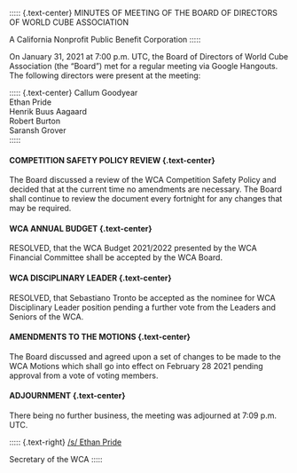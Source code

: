 ::::: {.text-center}
MINUTES OF MEETING OF THE BOARD OF DIRECTORS OF WORLD CUBE ASSOCIATION

A California Nonprofit Public Benefit Corporation
:::::

On January 31, 2021 at 7:00 p.m. UTC, the Board of Directors of World Cube Association (the “Board”) met for a regular meeting via Google Hangouts. The following directors were present at the meeting:

::::: {.text-center}
Callum Goodyear <br>
Ethan Pride <br>
Henrik Buus Aagaard <br>
Robert Burton <br>
Saransh Grover <br>
:::::


#### **COMPETITION SAFETY POLICY REVIEW** {.text-center}

The Board discussed a review of the WCA Competition Safety Policy and decided that at the current time no amendments are necessary. The Board shall continue to review the document every fortnight for any changes that may be required.

#### **WCA ANNUAL BUDGET** {.text-center}

RESOLVED, that the WCA Budget 2021/2022 presented by the WCA Financial Committee shall be accepted by the WCA Board.

#### **WCA DISCIPLINARY LEADER** {.text-center}

RESOLVED, that Sebastiano Tronto be accepted as the nominee for WCA Disciplinary Leader position pending a further vote from the Leaders and Seniors of the WCA.

#### **AMENDMENTS TO THE MOTIONS** {.text-center}

The Board discussed and agreed upon a set of changes to be made to the WCA Motions which shall go into effect on February 28 2021 pending approval from a vote of voting members.

#### **ADJOURNMENT** {.text-center}

There being no further business, the meeting was adjourned at 7:09 p.m. UTC.

::::: {.text-right}
<u>/s/ Ethan Pride</u>

Secretary of the WCA
:::::
